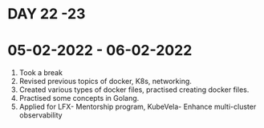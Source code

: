 # DAY 22 -23

# 05-02-2022 - 06-02-2022

1. Took a break
2. Revised previous topics of docker, K8s, networking.
3. Created various types of docker files, practised creating docker files.
4. Practised some concepts in Golang.
5. Applied for LFX- Mentorship program, KubeVela- Enhance multi-cluster observability
